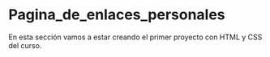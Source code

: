 # Pagina_de_enlaces_personales

En esta sección vamos a estar creando el primer proyecto con HTML y CSS del curso.
